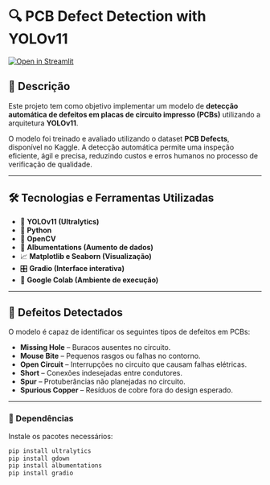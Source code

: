 # 🔍 PCB Defect Detection with YOLOv11

[![Open in Streamlit](https://static.streamlit.io/badges/streamlit_badge_black_white.svg)](https://pcb-deffect.streamlit.app/)

## 📜 Descrição

Este projeto tem como objetivo implementar um modelo de **detecção automática de defeitos em placas de circuito impresso (PCBs)** utilizando a arquitetura **YOLOv11**.  

O modelo foi treinado e avaliado utilizando o dataset **PCB Defects**, disponível no Kaggle. A detecção automática permite uma inspeção eficiente, ágil e precisa, reduzindo custos e erros humanos no processo de verificação de qualidade.

---

## 🛠️ Tecnologias e Ferramentas Utilizadas

- 🧠 **YOLOv11 (Ultralytics)**
- 🐍 **Python**
- 🔧 **OpenCV**
- 🎨 **Albumentations (Aumento de dados)**
- 📈 **Matplotlib e Seaborn (Visualização)**
- 🎛️ **Gradio (Interface interativa)**
- 🚀 **Google Colab (Ambiente de execução)**

---

## 🔎 Defeitos Detectados

O modelo é capaz de identificar os seguintes tipos de defeitos em PCBs:

- **Missing Hole** – Buracos ausentes no circuito.
- **Mouse Bite** – Pequenos rasgos ou falhas no contorno.
- **Open Circuit** – Interrupções no circuito que causam falhas elétricas.
- **Short** – Conexões indesejadas entre condutores.
- **Spur** – Protuberâncias não planejadas no circuito.
- **Spurious Copper** – Resíduos de cobre fora do design esperado.

---

### 🔧 Dependências

Instale os pacotes necessários:

```bash
pip install ultralytics
pip install gdown
pip install albumentations
pip install gradio

